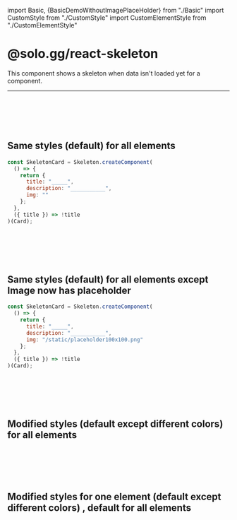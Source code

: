 import Basic, {BasicDemoWithoutImagePlaceHolder} from "./Basic"
import CustomStyle from "./CustomStyle"
import CustomElementStyle from "./CustomElementStyle"

# @solo.gg/react-skeleton

This component shows a skeleton when data isn't loaded yet for a component.

<hr/>
<br/><br/><br/><br/>

## Same styles (default) for all elements

<BasicDemoWithoutImagePlaceHolder/>

```jsx
const SkeletonCard = Skeleton.createComponent(
  () => {
    return {
      title: "_____",
      description: "___________",
      img: ""
    };
  },
  ({ title }) => !title
)(Card);
```

<br/><br/><br/><br/>

## Same styles (default) for all elements except Image now has placeholder

<Basic/>

```jsx
const SkeletonCard = Skeleton.createComponent(
  () => {
    return {
      title: "_____",
      description: "___________",
      img: "/static/placeholder100x100.png"
    };
  },
  ({ title }) => !title
)(Card);
```

<br/><br/><br/><br/>

## Modified styles (default except different colors) for all elements

<CustomStyle/>

<br/><br/><br/><br/>

## Modified styles for one element (default except different colors) , default for all elements

<CustomElementStyle/>

<br/><br/><br/><br/>
